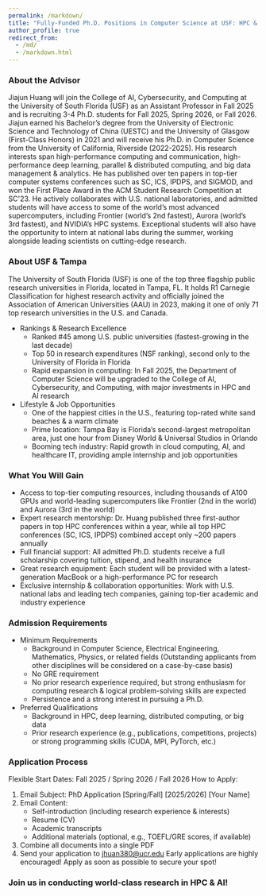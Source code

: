 ```yaml
---
permalink: /markdown/
title: "Fully-Funded Ph.D. Positions in Computer Science at USF: HPC & AI"
author_profile: true
redirect_from: 
  - /md/
  - /markdown.html
---
```


### About the Advisor
Jiajun Huang will join the College of AI, Cybersecurity, and Computing at the University of South Florida (USF) as an Assistant Professor in Fall 2025 and is recruiting 3-4 Ph.D. students for Fall 2025, Spring 2026, or Fall 2026. Jiajun earned his Bachelor’s degree from the University of Electronic Science and Technology of China (UESTC) and the University of Glasgow (First-Class Honors) in 2021 and will receive his Ph.D. in Computer Science from the University of California, Riverside (2022-2025). His research interests span high-performance computing and communication, high-performance deep learning, parallel & distributed computing, and big data management & analytics.
He has published over ten papers in top-tier computer systems conferences such as SC, ICS, IPDPS, and SIGMOD, and won the First Place Award in the ACM Student Research Competition at SC'23. He actively collaborates with U.S. national laboratories, and admitted students will have access to some of the world’s most advanced supercomputers, including Frontier (world’s 2nd fastest), Aurora (world’s 3rd fastest), and NVIDIA’s HPC systems. Exceptional students will also have the opportunity to intern at national labs during the summer, working alongside leading scientists on cutting-edge research.

### About USF & Tampa
The University of South Florida (USF) is one of the top three flagship public research universities in Florida, located in Tampa, FL. It holds R1 Carnegie Classification for highest research activity and officially joined the Association of American Universities (AAU) in 2023, making it one of only 71 top research universities in the U.S. and Canada.
* Rankings & Research Excellence
    * Ranked #45 among U.S. public universities (fastest-growing in the last decade)
    * Top 50 in research expenditures (NSF ranking), second only to the University of Florida in Florida
    * Rapid expansion in computing: In Fall 2025, the Department of Computer Science will be upgraded to the College of AI, Cybersecurity, and Computing, with major investments in HPC and AI research
* Lifestyle & Job Opportunities
    * One of the happiest cities in the U.S., featuring top-rated white sand beaches & a warm climate
    * Prime location: Tampa Bay is Florida’s second-largest metropolitan area, just one hour from Disney World & Universal Studios in Orlando
    * Booming tech industry: Rapid growth in cloud computing, AI, and healthcare IT, providing ample internship and job opportunities

### What You Will Gain
* Access to top-tier computing resources, including thousands of A100 GPUs and world-leading supercomputers like Frontier (2nd in the world) and Aurora (3rd in the world)
* Expert research mentorship: Dr. Huang published three first-author papers in top HPC conferences within a year, while all top HPC conferences (SC, ICS, IPDPS) combined accept only ~200 papers annually
* Full financial support: All admitted Ph.D. students receive a full scholarship covering tuition, stipend, and health insurance
* Great research equipment: Each student will be provided with a latest-generation MacBook or a high-performance PC for research
* Exclusive internship & collaboration opportunities: Work with U.S. national labs and leading tech companies, gaining top-tier academic and industry experience

### Admission Requirements
* Minimum Requirements
    * Background in Computer Science, Electrical Engineering, Mathematics, Physics, or related fields (Outstanding applicants from other disciplines will be considered on a case-by-case basis)
    * No GRE requirement
    * No prior research experience required, but strong enthusiasm for computing research & logical problem-solving skills are expected
    * Persistence and a strong interest in pursuing a Ph.D.
* Preferred Qualifications
    * Background in HPC, deep learning, distributed computing, or big data
    * Prior research experience (e.g., publications, competitions, projects) or strong programming skills (CUDA, MPI, PyTorch, etc.)

### Application Process
Flexible Start Dates: Fall 2025 / Spring 2026 / Fall 2026
How to Apply:
1. Email Subject: PhD Application [Spring/Fall] [2025/2026] [Your Name]
2. Email Content:
    * Self-introduction (including research experience & interests)
    * Resume (CV)
    * Academic transcripts
    * Additional materials (optional, e.g., TOEFL/GRE scores, if available)
3. Combine all documents into a single PDF
4. Send your application to jhuan380@ucr.edu
Early applications are highly encouraged! Apply as soon as possible to secure your spot!

### Join us in conducting world-class research in HPC & AI! 